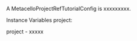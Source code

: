 A MetacelloProjectRefTutorialConfig is xxxxxxxxx.Instance Variables	project:		<Object>project	- xxxxx